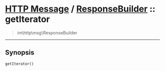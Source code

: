 # [HTTP Message](http.md) / [ResponseBuilder](http-ResponseBuilder.md) :: getIterator
 > im\http\msg\ResponseBuilder
____

## Synopsis
```php
getIterator()
```
